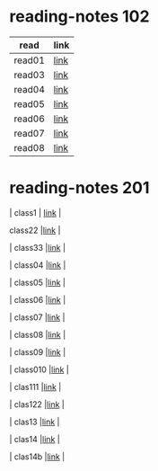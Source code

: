 # reading-notes 102
| read       | link    |
| ------------- | ---------- | 
| read01  | [link](https://sajaalraja.github.io/reading-notes/read01)   |    | read02   |[link](https://sajaalraja.github.io/reading-notes/read02)  |
| read03   |[link](https://sajaalraja.github.io/reading-notes/read03)  |
| read04   |[link](https://sajaalraja.github.io/reading-notes/read04)  |
| read05   |[link](https://sajaalraja.github.io/reading-notes/read05)  |
| read06   |[link](https://sajaalraja.github.io/reading-notes/read06)  |
| read07   |[link](https://sajaalraja.github.io/reading-notes/read07)  |
| read08   |[link](https://sajaalraja.github.io/reading-notes/read08)  |


# reading-notes 201

| class1 | [link](https://sajaalraja.github.io/reading-notes/class1)   | 

 class22   |[link](https://sajaalraja.github.io/reading-notes/class22)  |

| class33   |[link](https://sajaalraja.github.io/reading-notes/class33)  |

| class04  |[link](https://sajaalraja.github.io/reading-notes/class04)  |

| class05  |[link](https://sajaalraja.github.io/reading-notes/class05)  |

| class06  |[link](https://sajaalraja.github.io/reading-notes/class06)  |

| class07  |[link](https://sajaalraja.github.io/reading-notes/class07)  |

| class08  |[link](https://sajaalraja.github.io/reading-notes/class08)  |

| class09  |[link](https://sajaalraja.github.io/reading-notes/class09)  |

| class010 |[link](https://sajaalraja.github.io/reading-notes/class010)  |

| clas111 |[link](https://sajaalraja.github.io/reading-notes/class111)  |

| clas122 |[link](https://sajaalraja.github.io/reading-notes/class122)  |

| clas13 |[link](https://sajaalraja.github.io/reading-notes/class13)  |


| clas14 |[link](https://sajaalraja.github.io/reading-notes/class14)  |


| clas14b |[link](https://sajaalraja.github.io/reading-notes/class14b)  |

